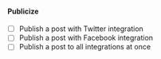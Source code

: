 #### Publicize

- [ ] Publish a post with Twitter integration
- [ ] Publish a post with Facebook integration
- [ ] Publish a post to all integrations at once
